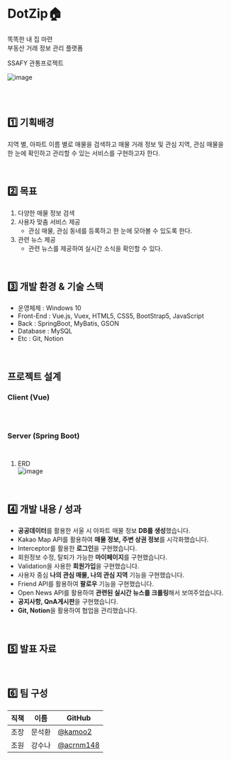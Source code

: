 # DotZip🏠
똑똑한 내 집 마련<br>
부동산 거래 정보 관리 플랫폼

SSAFY 관통프로젝트

![image](https://user-images.githubusercontent.com/67724306/206823394-697192d9-9ed4-47f7-959d-ac7037837258.png)


<br><br>

<h2> 1️⃣ 기획배경 </h2>

지역 별, 아파트 이름 별로 매물을 검색하고 
매물 거래 정보 및 관심 지역, 관심 매물을 한 눈에 확인하고 관리할 수 있는 서비스를 구현하고자 한다.

<br>

## 2️⃣ 목표

1. 다양한 매물 정보 검색
2. 사용자 맞춤 서비스 제공 
    - 관심 매물, 관심 동네를 등록하고 한 눈에 모아볼 수 있도록 한다.
3. 관련 뉴스 제공
    - 관련 뉴스를 제공하여 실시간 소식을 확인할 수 있다.
<br>

## 3️⃣ 개발 환경 & 기술 스택
  - 운영체제 : Windows 10
  - Front-End : Vue.js, Vuex, HTML5, CSS5, BootStrap5, JavaScript
  - Back : SpringBoot, MyBatis, GSON
  - Database : MySQL
  - Etc : Git, Notion
<br>

##  프로젝트 설계

### Client (Vue)
```

    
```

### Server (Spring Boot)

```


```

1. ERD  
    ![image](https://user-images.githubusercontent.com/67724306/206823236-e64ef1b1-2161-4079-97da-960772f9a2b1.png)


<br>

## 4️⃣ 개발 내용 / 성과

- **공공데이터**를 활용한 서울 시 아파트 매물 정보 **DB를 생성**했습니다.
- Kakao Map API를 활용하여 **매물 정보, 주변 상권 정보**를 시각화했습니다.
- Interceptor를 활용한 **로그인**을 구현했습니다.
- 회원정보 수정, 탈퇴가 가능한 **마이페이지**를 구현했습니다.
- Validation을 사용한 **회원가입**을 구현했습니다.
- 사용자 중심 **나의 관심 매물, 나의 관심 지역** 기능을 구현했습니다.
- Friend API를 활용하여 **팔로우** 기능을 구현했습니다.
- Open News API를 활용하여 **관련된 실시간 뉴스를 크롤링**해서 보여주었습니다.
- **공지사항, QnA게시판**을 구현했습니다.
- **Git, Notion**을 활용하여 협업을 관리했습니다.
  
<br>

## 5️⃣ 발표 자료 

<br>

## 6️⃣ 팀 구성
|직책|이름|GitHub|
|---|---|---|
|조장|문석환|[@kamoo2](https://github.com/kamoo2)|
|조원|강수나|[@acrnm148](https://github.com/acrnm148)|
